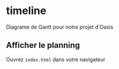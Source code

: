 # timeline
Diagrame de Gantt pour notre projet d'Oasis


## Afficher le planning
Ouvrez `index.html` dans votre navigateur

